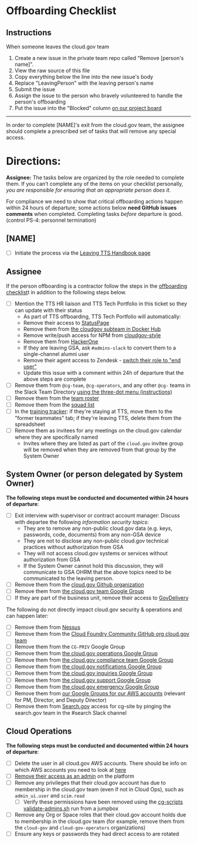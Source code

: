 # Offboarding Checklist

## Instructions

When someone leaves the cloud.gov team

1. Create a new issue in the private team repo called "Remove [person's name]".
2. View the raw source of this file
3. Copy everything below the line into the new issue's body
4. Replace "LeavingPerson" with the leaving person's name
5. Submit the issue
6. Assign the issue to the person who bravely volunteered to handle the person's offboarding
7. Put the issue into the "Blocked" column [on our project board](https://github.com/orgs/cloud-gov/projects/2)

---

In order to complete [NAME]'s exit from the cloud.gov team, the assignee should complete a prescribed set of tasks that will remove any special access.

# Directions:

**Assignee:** The tasks below are organized by the role needed to complete them. If you can’t complete any of the items on your checklist personally, _you are responsible for ensuring that an appropriate person does it_.

For compliance we need to show that critical offboarding actions happen within 24 hours of departure; some actions below **need GitHub issues comments** when completed. Completing tasks _before_ departure is good. (control PS-4: personnel termination)

## [NAME]

- [ ] Initiate the process via the [Leaving TTS Handbook page](https://handbook.18f.gov/leaving-tts/)

## Assignee

If the person offboarding is a contractor follow the steps in the [offboarding checklist](https://docs.google.com/spreadsheets/d/1u5GQ2i4u20x3r1ryXifWf99ZM_U6BPOu-rHaoFADZ6k/edit#gid=1078790596)t in addition to the following steps below.

- [ ] Mention the TTS HR liaison and TTS Tech Portfolio in this ticket so they can update with their status
  - As part of TTS offboarding, TTS Tech Portfolio will automatically:
  - Remove their access to [StatusPage](https://manage.statuspage.io/organizations/btc69fwyvjh7/team) 
  - Remove them from [the cloudgov subteam in Docker Hub](https://hub.docker.com/u/18fgsa/dashboard/teams/?team=cloudgov)
  - Remove write/push access for NPM from [cloudgov-style](https://www.npmjs.com/package/cloudgov-style)
  - Remove them from [HackerOne](https://hackerone.com/)
  - If they are leaving GSA, ask `#admins-slack` to convert them to a single-channel alumni user
  - Remove their agent access to Zendesk - [switch their role to "end user"](https://cloud-gov.zendesk.com/agent/admin/people)
  - Update this issue with a comment within 24h of departure that the above steps are complete
- [ ] Remove them from `@cg-team`, `@cg-operators`, and any other `@cg-` teams in the Slack Team Directory [using the three-dot menu (instructions)](https://get.slack.help/hc/en-us/articles/212906697-User-Groups)
- [ ] Remove them from the [team roster](https://docs.google.com/spreadsheets/d/1mW3tphZ98ExmMxLHPogSpTq8DzYr5Oh8_SHnOTvjRWM/edit#gid=0)
- [ ] Remove them from the [squad list](https://github.com/18F/cg-product/blob/master/DeliveryProcess.md#squads)
- [ ] In the [training tracker](https://docs.google.com/spreadsheets/d/1hqU6cNeEB293OT0j3OvbdAFRkrf2zDOrPVxGfnr4sSw/edit#gid=0): if they're staying at TTS, move them to the "former teammates" tab; if they're leaving TTS, delete them from the spreadsheet
- [ ] Remove them as invitees for any meetings on the cloud.gov calendar where they are specifically named
    - Invites where they are listed as part of the `cloud.gov` invitee group will be removed when they are removed from that group by the System Owner

## System Owner (or person delegated by System Owner)

**The following steps must be conducted and documented within 24 hours of departure**:

- [ ] Exit interview with supervisor or contract account manager: Discuss with departee the following _information security topics_:
  - They are to remove any non-public cloud.gov data (e.g. keys, passwords, code, documents) from any non-GSA device
  - They are not to disclose any non-public cloud.gov technical practices without authorization from GSA
  - They will not access cloud.gov systems or services without authorization from GSA
  - If the System Owner cannot hold this discussion, they will communicate to GSA OHRM that the above topics need to be communicated to the leaving person.
- [ ] Remove them from the [cloud.gov Github organization](https://github.com/orgs/cloud-gov/people)
- [ ] Remove them from [the cloud.gov team Google Group](https://groups.google.com/a/gsa.gov/forum/?hl=en#!managemembers/cloud-gov/members/active)
- [ ] If they are part of the business unit, remove their access to [GovDelivery](https://admin.govdelivery.com/administrators)

The following do not directly impact cloud.gov security & operations and can happen later:

- [ ] Remove them from [Nessus](https://nessus.fr.cloud.gov/#/settings/users)
- [ ] Remove them from the [Cloud Foundry Community GitHub org cloud.gov team](https://github.com/orgs/cloudfoundry-community/teams/cloud-gov/members)
- [ ] Remove them from the `CG-PRIV` Google Group
- [ ] Remove them from [the cloud.gov operations Google Group](https://groups.google.com/a/gsa.gov/forum/#!managemembers/cloud-gov-operations/members/active)
- [ ] Remove them from [the cloud.gov compliance team Google Group](https://groups.google.com/a/gsa.gov/forum/?hl=en#!managemembers/cloud-gov-compliance/members/active)
- [ ] Remove them from [the cloud.gov notifications Google Group](https://groups.google.com/a/gsa.gov/forum/?hl=en#!managemembers/cloud-gov-notifications/members/active)
- [ ] Remove them from [the cloud.gov inquiries Google Group](https://groups.google.com/a/gsa.gov/forum/?hl=en#!managemembers/cloud-gov-inquiries/members/active)
- [ ] Remove them from [the cloud.gov support Google Group](https://groups.google.com/a/gsa.gov/forum/?hl=en#!managemembers/cloud-gov-support/members/active)
- [ ] Remove them from [the cloud.gov emergency Google Group](https://groups.google.com/a/gsa.gov/forum/?hl=en#!managemembers/cloud-gov-emergency/members/active)
- [ ] Remove them from [our Google Groups for our AWS accounts](https://docs.google.com/document/d/110o1L7EOby3hvE5d-cDhg2LBLHymbZLnMPe9kuk4qp8/edit#) (relevant for PM, Director, and Deputy Director)
- [ ] Remove them from [Search.gov](https://search.gov/) access for cg-site by pinging the search.gov team in the #search Slack channel

## Cloud Operations

**The following steps must be conducted and documented within 24 hours of departure**:

- [ ] Delete the user in all cloud.gov AWS accounts.  There should be info on which AWS accounts you need to look at [here](https://docs.google.com/document/d/110o1L7EOby3hvE5d-cDhg2LBLHymbZLnMPe9kuk4qp8/edit)
- [ ] [Remove their access as an admin](https://cloud.gov/docs/ops/managing-users/#managing-admins) on the platform
- [ ] Remove any privileges that their cloud.gov account has due to membership in the cloud.gov team (even if not in Cloud Ops), such as `admin_ui.user` and `scim.read`
    - [ ] Verify these permissions have been removed using the [cg-scripts validate-admins.sh](https://github.com/18F/cg-scripts/blob/master/validate-admins.sh) run from a jumpbox
- [ ] Remove any Org or Space roles that their cloud.gov account holds due to membership in the cloud.gov team (for example, remove them from the `cloud-gov` and `cloud-gov-operators` organizations)
- [ ] Ensure any keys or passwords they had direct access to are rotated
